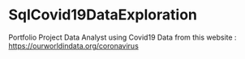 # SqlCovid19DataExploration
Portfolio Project Data Analyst using Covid19 Data from this website : https://ourworldindata.org/coronavirus
